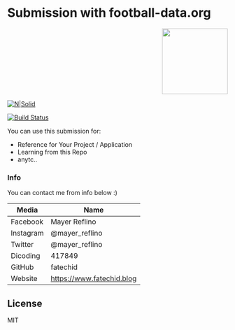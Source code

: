 # Submission with football-data.org 

<p align="right">
  <a href="http://beta.fatechid.com/">
    <img src="https://beta.fatechid.com/token.png" width="150">
  </a>
</p>

[![N|Solid](https://cldup.com/dTxpPi9lDf.thumb.png)](https://nodesource.com/products/nsolid)

[![Build Status](https://travis-ci.org/joemccann/dillinger.svg?branch=master)](https://travis-ci.org/joemccann/dillinger)

You can use this submission for:

  - Reference for Your Project / Application
  - Learning from this Repo
  - anytc..

### Info

You can contact me from info below :)

| Media | Name |
| ------ | ------ |
| Facebook | Mayer Reflino |
| Instagram | @mayer_reflino |
| Twitter | @mayer_reflino |
| Dicoding | 417849 |
| GitHub | fatechid |
| Website | https://www.fatechid.blog |

License
----

MIT
